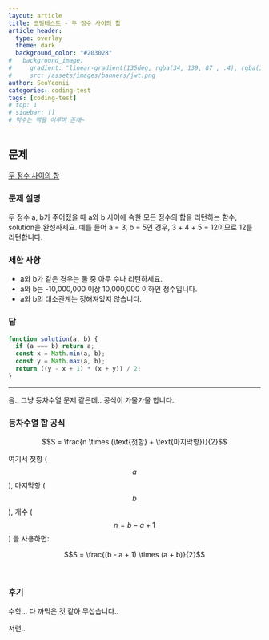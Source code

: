 ```yaml
---
layout: article
title: 코딩테스트 - 두 정수 사이의 합
article_header:
  type: overlay
  theme: dark
  background_color: "#203028"
#   background_image:
#     gradient: "linear-gradient(135deg, rgba(34, 139, 87 , .4), rgba(139, 34, 139, .4))"
#     src: /assets/images/banners/jwt.png
author: SeoYeonii
categories: coding-test
tags: [coding-test]
# top: 1
# sidebar: []
# 약수는 짝을 이루며 존재~
---
```


## 문제

[두 정수 사이의 합](https://school.programmers.co.kr/learn/courses/30/lessons/12912)

### 문제 설명

두 정수 a, b가 주어졌을 때 a와 b 사이에 속한 모든 정수의 합을 리턴하는 함수, solution을 완성하세요.
예를 들어 a = 3, b = 5인 경우, 3 + 4 + 5 = 12이므로 12를 리턴합니다.

### 제한 사항

- a와 b가 같은 경우는 둘 중 아무 수나 리턴하세요.
- a와 b는 -10,000,000 이상 10,000,000 이하인 정수입니다.
- a와 b의 대소관계는 정해져있지 않습니다.

### 답

```js
function solution(a, b) {
  if (a === b) return a;
  const x = Math.min(a, b);
  const y = Math.max(a, b);
  return ((y - x + 1) * (x + y)) / 2;
}
```

---

음.. 그냥 등차수열 문제 같은데.. 공식이 가물가물 합니다.

### 등차수열 합 공식

$$S = \frac{n \times (\text{첫항} + \text{마지막항})}{2}$$

여기서 첫항 ( $$a$$ ), 마지막항 ( $$b$$ ), 개수 ( $$n = b - a + 1$$ ) 을 사용하면:

$$S = \frac{(b - a + 1) \times (a + b)}{2}$$

​

### 후기

수학... 다 까먹은 것 같아 무섭습니다..

저런..
